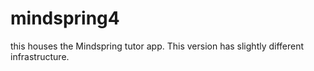 # mindspring4
this houses the Mindspring tutor app. This version has slightly different infrastructure.
